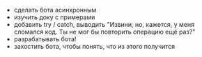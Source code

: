- сделать бота асинхронным
- изучить доку с примерами
- добавить try / catch, выводить "Извини, но, кажется, у меня сломался код. Ты не мог бы повторить операцию ещё раз?"
- разрабатывать бота!
- захостить бота, чтобы понять, что из этого получится